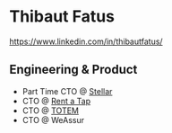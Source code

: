 # Thibaut Fatus
https://www.linkedin.com/in/thibautfatus/


## Engineering & Product

- Part Time CTO @ [Stellar](https://en.wearestellar.io/)
- CTO @ [Rent a Tap](https://location-tireuse.fr)
- CTO @ [TOTEM](https://totem.co)
- CTO @ WeAssur
